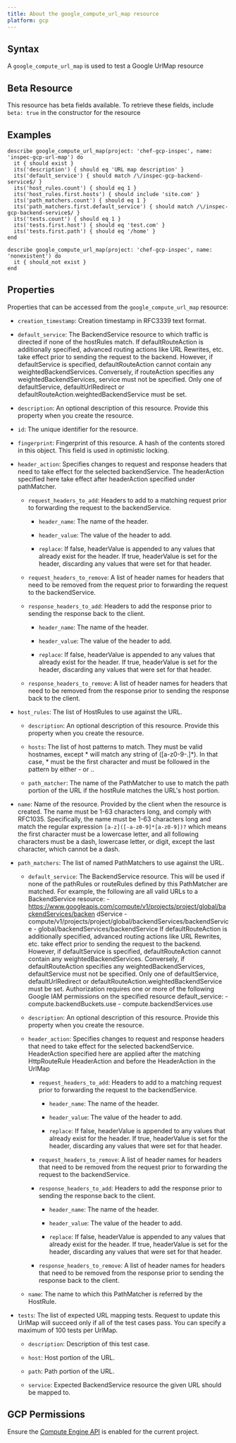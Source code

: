 ```yaml
---
title: About the google_compute_url_map resource
platform: gcp
---
```


## Syntax
A `google_compute_url_map` is used to test a Google UrlMap resource


## Beta Resource
This resource has beta fields available. To retrieve these fields, include `beta: true` in the constructor for the resource

## Examples
```
describe google_compute_url_map(project: 'chef-gcp-inspec', name: 'inspec-gcp-url-map') do
  it { should exist }
  its('description') { should eq 'URL map description' }
  its('default_service') { should match /\/inspec-gcp-backend-service$/ }
  its('host_rules.count') { should eq 1 }
  its('host_rules.first.hosts') { should include 'site.com' }
  its('path_matchers.count') { should eq 1 }
  its('path_matchers.first.default_service') { should match /\/inspec-gcp-backend-service$/ }
  its('tests.count') { should eq 1 }
  its('tests.first.host') { should eq 'test.com' }
  its('tests.first.path') { should eq '/home' }
end

describe google_compute_url_map(project: 'chef-gcp-inspec', name: 'nonexistent') do
  it { should_not exist }
end
```

## Properties
Properties that can be accessed from the `google_compute_url_map` resource:


  * `creation_timestamp`: Creation timestamp in RFC3339 text format.

  * `default_service`: The BackendService resource to which traffic is directed if none of the hostRules match. If defaultRouteAction is additionally specified, advanced routing actions like URL Rewrites, etc. take effect prior to sending the request to the backend. However, if defaultService is specified, defaultRouteAction cannot contain any weightedBackendServices. Conversely, if routeAction specifies any weightedBackendServices, service must not be specified. Only one of defaultService, defaultUrlRedirect  or defaultRouteAction.weightedBackendService must be set.

  * `description`: An optional description of this resource. Provide this property when you create the resource.

  * `id`: The unique identifier for the resource.

  * `fingerprint`: Fingerprint of this resource. A hash of the contents stored in this object. This field is used in optimistic locking.

  * `header_action`: Specifies changes to request and response headers that need to take effect for the selected backendService. The headerAction specified here take effect after headerAction specified under pathMatcher.

    * `request_headers_to_add`: Headers to add to a matching request prior to forwarding the request to the backendService.

      * `header_name`: The name of the header.

      * `header_value`: The value of the header to add.

      * `replace`: If false, headerValue is appended to any values that already exist for the header. If true, headerValue is set for the header, discarding any values that were set for that header.

    * `request_headers_to_remove`: A list of header names for headers that need to be removed from the request prior to forwarding the request to the backendService.

    * `response_headers_to_add`: Headers to add the response prior to sending the response back to the client.

      * `header_name`: The name of the header.

      * `header_value`: The value of the header to add.

      * `replace`: If false, headerValue is appended to any values that already exist for the header. If true, headerValue is set for the header, discarding any values that were set for that header.

    * `response_headers_to_remove`: A list of header names for headers that need to be removed from the response prior to sending the response back to the client.

  * `host_rules`: The list of HostRules to use against the URL.

    * `description`: An optional description of this resource. Provide this property when you create the resource.

    * `hosts`: The list of host patterns to match. They must be valid hostnames, except * will match any string of ([a-z0-9-.]*). In that case, * must be the first character and must be followed in the pattern by either - or ..

    * `path_matcher`: The name of the PathMatcher to use to match the path portion of the URL if the hostRule matches the URL's host portion.

  * `name`: Name of the resource. Provided by the client when the resource is created. The name must be 1-63 characters long, and comply with RFC1035. Specifically, the name must be 1-63 characters long and match the regular expression `[a-z]([-a-z0-9]*[a-z0-9])?` which means the first character must be a lowercase letter, and all following characters must be a dash, lowercase letter, or digit, except the last character, which cannot be a dash.

  * `path_matchers`: The list of named PathMatchers to use against the URL.

    * `default_service`: The BackendService resource. This will be used if none of the pathRules or routeRules defined by this PathMatcher are matched. For example, the following are all valid URLs to a BackendService resource:   - https://www.googleapis.com/compute/v1/projects/project/global/backendServices/backen dService   - compute/v1/projects/project/global/backendServices/backendService   - global/backendServices/backendService If defaultRouteAction is additionally specified, advanced routing actions like URL Rewrites, etc. take effect prior to sending the request to the backend. However, if defaultService is specified, defaultRouteAction cannot contain any weightedBackendServices. Conversely, if defaultRouteAction specifies any weightedBackendServices, defaultService must not be specified. Only one of defaultService, defaultUrlRedirect  or defaultRouteAction.weightedBackendService must be set. Authorization requires one or more of the following Google IAM permissions on the specified resource default_service:   - compute.backendBuckets.use   - compute.backendServices.use

    * `description`: An optional description of this resource. Provide this property when you create the resource.

    * `header_action`: Specifies changes to request and response headers that need to take effect for the selected backendService. HeaderAction specified here are applied after the matching HttpRouteRule HeaderAction and before the HeaderAction in the UrlMap

      * `request_headers_to_add`: Headers to add to a matching request prior to forwarding the request to the backendService.

        * `header_name`: The name of the header.

        * `header_value`: The value of the header to add.

        * `replace`: If false, headerValue is appended to any values that already exist for the header. If true, headerValue is set for the header, discarding any values that were set for that header.

      * `request_headers_to_remove`: A list of header names for headers that need to be removed from the request prior to forwarding the request to the backendService.

      * `response_headers_to_add`: Headers to add the response prior to sending the response back to the client.

        * `header_name`: The name of the header.

        * `header_value`: The value of the header to add.

        * `replace`: If false, headerValue is appended to any values that already exist for the header. If true, headerValue is set for the header, discarding any values that were set for that header.

      * `response_headers_to_remove`: A list of header names for headers that need to be removed from the response prior to sending the response back to the client.

    * `name`: The name to which this PathMatcher is referred by the HostRule.

  * `tests`: The list of expected URL mapping tests. Request to update this UrlMap will succeed only if all of the test cases pass. You can specify a maximum of 100 tests per UrlMap.

    * `description`: Description of this test case.

    * `host`: Host portion of the URL.

    * `path`: Path portion of the URL.

    * `service`: Expected BackendService resource the given URL should be mapped to.


## GCP Permissions

Ensure the [Compute Engine API](https://console.cloud.google.com/apis/library/compute.googleapis.com/) is enabled for the current project.
